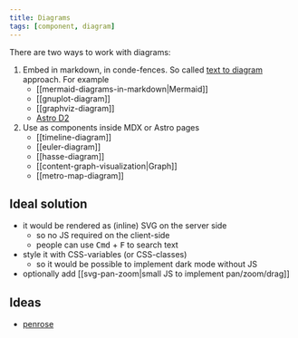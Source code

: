 ```yaml
---
title: Diagrams
tags: [component, diagram]
---
```


There are two ways to work with diagrams:

1. Embed in markdown, in conde-fences. So called [text to diagram](https://stereobooster.com/posts/text-to-diagram/) approach. For example
   - [[mermaid-diagrams-in-markdown|Mermaid]]
   - [[gnuplot-diagram]]
   - [[graphviz-diagram]]
   - [Astro D2](https://astro-d2.vercel.app/)
2. Use as components inside MDX or Astro pages
   - [[timeline-diagram]]
   - [[euler-diagram]]
   - [[hasse-diagram]]
   - [[content-graph-visualization|Graph]]
   - [[metro-map-diagram]]

## Ideal solution

- it would be rendered as (inline) SVG on the server side
  - so no JS required on the client-side
  - people can use <kbd>Cmd</kbd> + <kbd>F</kbd> to search text
- style it with CSS-variables (or CSS-classes)
  - so it would be possible to implement dark mode without JS
- optionally add [[svg-pan-zoom|small JS to implement pan/zoom/drag]]

## Ideas

- [penrose](https://github.com/penrose/penrose)
